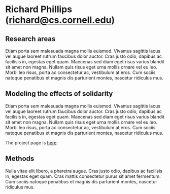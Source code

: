 # Richard Phillips (richard@cs.cornell.edu)

## Research areas

Etiam porta sem malesuada magna mollis euismod. Vivamus sagittis lacus vel augue laoreet rutrum faucibus dolor auctor. Cras justo odio, dapibus ac facilisis in, egestas eget quam. Maecenas sed diam eget risus varius blandit sit amet non magna. Nullam quis risus eget urna mollis ornare vel eu leo. Morbi leo risus, porta ac consectetur ac, vestibulum at eros. Cum sociis natoque penatibus et magnis dis parturient montes, nascetur ridiculus mus.





## Modeling the effects of solidarity 

Etiam porta sem malesuada magna mollis euismod. Vivamus sagittis lacus vel augue laoreet rutrum faucibus dolor auctor. Cras justo odio, dapibus ac facilisis in, egestas eget quam. Maecenas sed diam eget risus varius blandit sit amet non magna. Nullam quis risus eget urna mollis ornare vel eu leo. Morbi leo risus, porta ac consectetur ac, vestibulum at eros. Cum sociis natoque penatibus et magnis dis parturient montes, nascetur ridiculus mus.

The project page is [here](projectidea.md):


## Methods

Nulla vitae elit libero, a pharetra augue. Cras justo odio, dapibus ac facilisis in, egestas eget quam. Cras mattis consectetur purus sit amet fermentum. Cum sociis natoque penatibus et magnis dis parturient montes, nascetur ridiculus mus.

